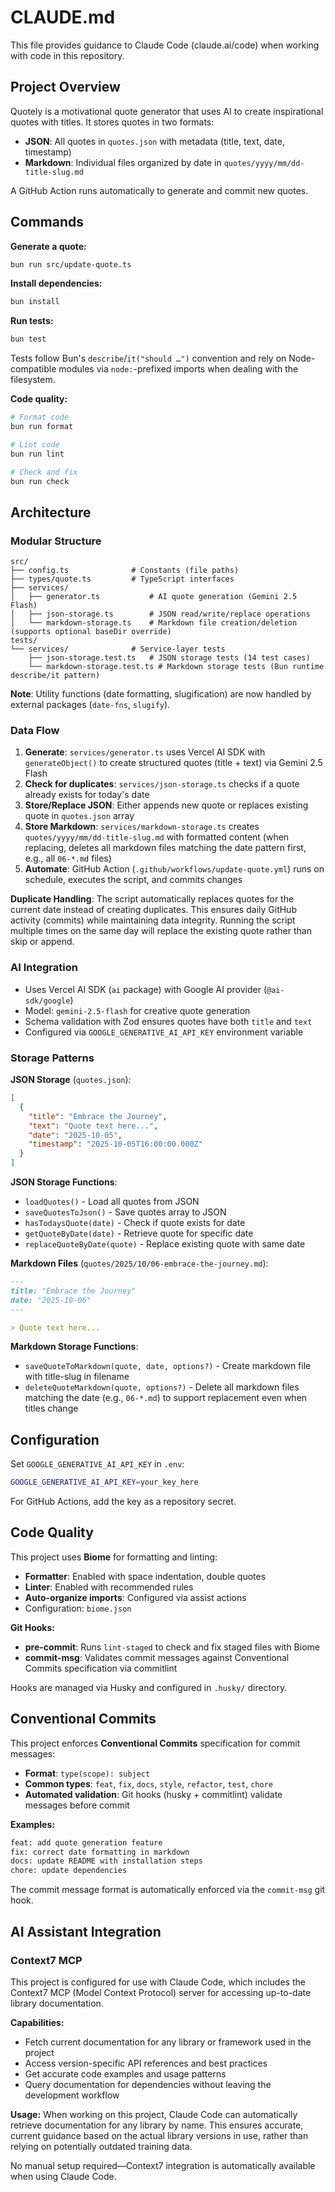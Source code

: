 # CLAUDE.md

This file provides guidance to Claude Code (claude.ai/code) when working with code in this repository.

## Project Overview

Quotely is a motivational quote generator that uses AI to create inspirational quotes with titles. It stores quotes in
two formats:

- **JSON**: All quotes in `quotes.json` with metadata (title, text, date, timestamp)
- **Markdown**: Individual files organized by date in `quotes/yyyy/mm/dd-title-slug.md`

A GitHub Action runs automatically to generate and commit new quotes.

## Commands

**Generate a quote:**

```bash
bun run src/update-quote.ts
```

**Install dependencies:**

```bash
bun install
```

**Run tests:**

```bash
bun test
```

Tests follow Bun's `describe`/`it("should …")` convention and rely on Node-compatible modules via `node:`-prefixed
imports when dealing with the filesystem.

**Code quality:**

```bash
# Format code
bun run format

# Lint code
bun run lint

# Check and fix
bun run check
```

## Architecture

### Modular Structure

```
src/
├── config.ts              # Constants (file paths)
├── types/quote.ts         # TypeScript interfaces
├── services/
│   ├── generator.ts           # AI quote generation (Gemini 2.5 Flash)
│   ├── json-storage.ts        # JSON read/write/replace operations
│   └── markdown-storage.ts    # Markdown file creation/deletion (supports optional baseDir override)
tests/
└── services/              # Service-layer tests
    ├── json-storage.test.ts   # JSON storage tests (14 test cases)
    └── markdown-storage.test.ts # Markdown storage tests (Bun runtime describe/it pattern)
```

**Note**: Utility functions (date formatting, slugification) are now handled by external packages (`date-fns`,
`slugify`).

### Data Flow

1. **Generate**: `services/generator.ts` uses Vercel AI SDK with `generateObject()` to create structured quotes (title +
   text) via Gemini 2.5 Flash
2. **Check for duplicates**: `services/json-storage.ts` checks if a quote already exists for today's date
3. **Store/Replace JSON**: Either appends new quote or replaces existing quote in `quotes.json` array
4. **Store Markdown**: `services/markdown-storage.ts` creates `quotes/yyyy/mm/dd-title-slug.md` with formatted content
   (when replacing, deletes all markdown files matching the date pattern first, e.g., all `06-*.md` files)
5. **Automate**: GitHub Action (`.github/workflows/update-quote.yml`) runs on schedule, executes the script, and commits
   changes

**Duplicate Handling**: The script automatically replaces quotes for the current date instead of creating duplicates. This
ensures daily GitHub activity (commits) while maintaining data integrity. Running the script multiple times on the same
day will replace the existing quote rather than skip or append.

### AI Integration

- Uses Vercel AI SDK (`ai` package) with Google AI provider (`@ai-sdk/google`)
- Model: `gemini-2.5-flash` for creative quote generation
- Schema validation with Zod ensures quotes have both `title` and `text`
- Configured via `GOOGLE_GENERATIVE_AI_API_KEY` environment variable

### Storage Patterns

**JSON Storage** (`quotes.json`):

```json
[
  {
    "title": "Embrace the Journey",
    "text": "Quote text here...",
    "date": "2025-10-05",
    "timestamp": "2025-10-05T16:00:00.000Z"
  }
]
```

**JSON Storage Functions**:

- `loadQuotes()` - Load all quotes from JSON
- `saveQuotesToJson()` - Save quotes array to JSON
- `hasTodaysQuote(date)` - Check if quote exists for date
- `getQuoteByDate(date)` - Retrieve quote for specific date
- `replaceQuoteByDate(quote)` - Replace existing quote with same date

**Markdown Files** (`quotes/2025/10/06-embrace-the-journey.md`):

```markdown
---
title: "Embrace the Journey"
date: "2025-10-06"
---

> Quote text here...
```

**Markdown Storage Functions**:

- `saveQuoteToMarkdown(quote, date, options?)` - Create markdown file with title-slug in filename
- `deleteQuoteMarkdown(quote, options?)` - Delete all markdown files matching the date (e.g., `06-*.md`) to support replacement even when titles change

## Configuration

Set `GOOGLE_GENERATIVE_AI_API_KEY` in `.env`:

```bash
GOOGLE_GENERATIVE_AI_API_KEY=your_key_here
```

For GitHub Actions, add the key as a repository secret.

## Code Quality

This project uses **Biome** for formatting and linting:

- **Formatter**: Enabled with space indentation, double quotes
- **Linter**: Enabled with recommended rules
- **Auto-organize imports**: Configured via assist actions
- Configuration: `biome.json`

**Git Hooks:**

- **pre-commit**: Runs `lint-staged` to check and fix staged files with Biome
- **commit-msg**: Validates commit messages against Conventional Commits specification via commitlint

Hooks are managed via Husky and configured in `.husky/` directory.

## Conventional Commits

This project enforces **Conventional Commits** specification for commit messages:

- **Format**: `type(scope): subject`
- **Common types**: `feat`, `fix`, `docs`, `style`, `refactor`, `test`, `chore`
- **Automated validation**: Git hooks (husky + commitlint) validate messages before commit

**Examples:**

```bash
feat: add quote generation feature
fix: correct date formatting in markdown
docs: update README with installation steps
chore: update dependencies
```

The commit message format is automatically enforced via the `commit-msg` git hook.

## AI Assistant Integration

### Context7 MCP

This project is configured for use with Claude Code, which includes the Context7 MCP (Model Context Protocol) server for
accessing up-to-date library documentation.

**Capabilities:**

- Fetch current documentation for any library or framework used in the project
- Access version-specific API references and best practices
- Get accurate code examples and usage patterns
- Query documentation for dependencies without leaving the development workflow

**Usage:**
When working on this project, Claude Code can automatically retrieve documentation for any library by name. This ensures
accurate, current guidance based on the actual library versions in use, rather than relying on potentially outdated
training data.

No manual setup required—Context7 integration is automatically available when using Claude Code.
